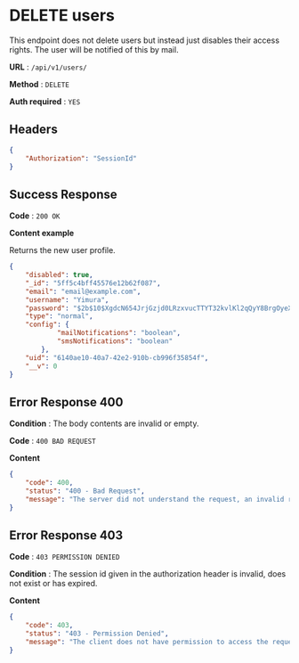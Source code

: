 # DELETE users

This endpoint does not delete users but instead just disables their access rights. The user will be notified of this by mail.

**URL** : `/api/v1/users/`

**Method** : `DELETE`

**Auth required** : `YES`

## Headers

```json
{
    "Authorization": "SessionId"
}
```

## Success Response

**Code** : `200 OK`

**Content example**

Returns the new user profile.
```json
{
    "disabled": true,
    "_id": "5ff5c4bff45576e12b62f087",
    "email": "email@example.com",
    "username": "Yimura",
    "password": "$2b$10$XgdcN654JrjGzjd0LRzxvucTTYT32kvlKl2qQyY8BrgOyeXUSt3xu",
    "type": "normal",
    "config": {
            "mailNotifications": "boolean",
            "smsNotifications": "boolean"
        },
    "uid": "6140ae10-40a7-42e2-910b-cb996f35854f",
    "__v": 0
}
```

## Error Response 400

**Condition** : The body contents are invalid or empty.

**Code** : `400 BAD REQUEST`

**Content** 

```json
{
    "code": 400,
    "status": "400 - Bad Request",
    "message": "The server did not understand the request, an invalid request body or headers may have been given."
}
```

## Error Response 403

**Code** : `403 PERMISSION DENIED`

**Condition** : The session id given in the authorization header is invalid, does not exist or has expired.

**Content**

```json
{
    "code": 403,
    "status": "403 - Permission Denied",
    "message": "The client does not have permission to access the requested resource."
}
```